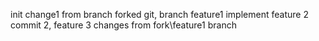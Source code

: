 init
change1 from branch forked git, branch feature1
implement feature 2
commit 2, feature 3
changes from fork\feature1 branch
